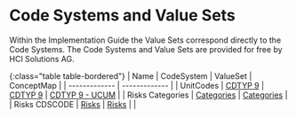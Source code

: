 # Code Systems and Value Sets

Within the Implementation Guide the Value Sets correspond directly to the Code Systems. The Code Systems and Value Sets are provided for free by HCI Solutions AG.

{:class="table table-bordered"}
| Name  | CodeSystem | ValueSet | ConceptMap | 
| ------------- | ------------- | 
| UnitCodes  | [CDTYP 9](CodeSystem-chmed20af-codesystem-cdtyp9.html)  | [CDTYP 9](ValueSet-chmed20af-valueset-cdtyp9.html)  | [CDTYP 9 - UCUM](ConceptMap-unitcode-cdtyp9-to-ucum.html) |
| Risks Categories  | [Categories](CodeSystem-chmed20af-codesystem-risks-category.html)  | [Categories](ValueSet-chmed20af-valueset-risks-category.html)  | 
| Risks CDSCODE  | [Risks](CodeSystem-chmed20af-codesystem-risks-cdscode.html)  | [Risks](ValueSet-chmed20af-valueset-risks-cdscode.html)  | |


